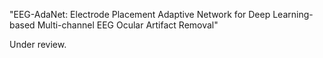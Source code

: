 "EEG-AdaNet: Electrode Placement Adaptive Network for Deep Learning-based Multi-channel EEG Ocular Artifact Removal"

Under review.
